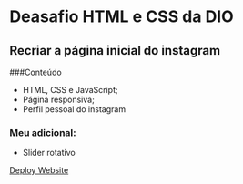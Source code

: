 # Deasafio HTML e CSS da DIO

## Recriar a página inicial do instagram

###Conteúdo
* HTML, CSS e JavaScript;
* Página responsiva;
* Perfil pessoal do instagram

### Meu adicional:
* Slider rotativo

[Deploy Website](https://recriando-instagram-laiskaori.netlify.app/)